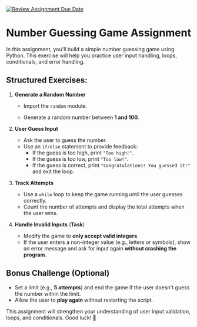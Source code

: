 [![Review Assignment Due Date](https://classroom.github.com/assets/deadline-readme-button-22041afd0340ce965d47ae6ef1cefeee28c7c493a6346c4f15d667ab976d596c.svg)](https://classroom.github.com/a/0YBF_IDT)
# **Number Guessing Game Assignment**  


In this assignment, you'll build a simple number guessing game using Python. This exercise will help you practice user input handling, loops, conditionals, and error handling.  

## **Structured Exercises:**  

1. **Generate a Random Number**  

      - Import the `random` module.  

      - Generate a random number between **1 and 100**.  


2. **User Guess Input**  
      - Ask the user to guess the number.  
      - Use an `if/else` statement to provide feedback:  
         - If the guess is too high, print `"Too high!"`.  
         - If the guess is too low, print `"Too low!"`.  
         - If the guess is correct, print `"Congratulations! You guessed it!"` and exit the loop.  

3. **Track Attempts**  
      - Use a `while` loop to keep the game running until the user guesses correctly.  
      - Count the number of attempts and display the total attempts when the user wins.

4. **Handle Invalid Inputs** (**Task**)
      - Modify the game to **only accept valid integers**.  
      - If the user enters a non-integer value (e.g., letters or symbols), show an error message and ask for input again **without crashing the program**.  

## **Bonus Challenge (Optional)**
- Set a limit (e.g., **5 attempts**) and end the game if the user doesn't guess the number within the limit.  
- Allow the user to **play again** without restarting the script.  

This assignment will strengthen your understanding of user input validation, loops, and conditionals. Good luck! 🚀  
